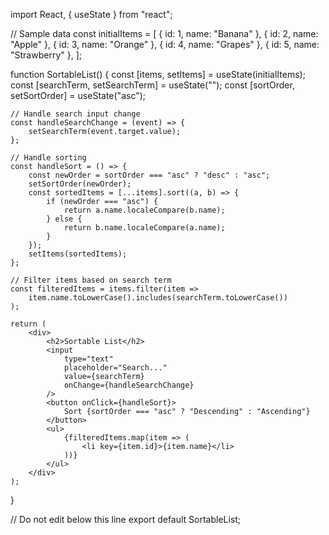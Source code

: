 import React, { useState } from "react";

// Sample data
const initialItems = [
    { id: 1, name: "Banana" },
    { id: 2, name: "Apple" },
    { id: 3, name: "Orange" },
    { id: 4, name: "Grapes" },
    { id: 5, name: "Strawberry" },
];

function SortableList() {
    const [items, setItems] = useState(initialItems);
    const [searchTerm, setSearchTerm] = useState("");
    const [sortOrder, setSortOrder] = useState("asc");

    // Handle search input change
    const handleSearchChange = (event) => {
        setSearchTerm(event.target.value);
    };

    // Handle sorting
    const handleSort = () => {
        const newOrder = sortOrder === "asc" ? "desc" : "asc";
        setSortOrder(newOrder);
        const sortedItems = [...items].sort((a, b) => {
            if (newOrder === "asc") {
                return a.name.localeCompare(b.name);
            } else {
                return b.name.localeCompare(a.name);
            }
        });
        setItems(sortedItems);
    };

    // Filter items based on search term
    const filteredItems = items.filter(item =>
        item.name.toLowerCase().includes(searchTerm.toLowerCase())
    );

    return (
        <div>
            <h2>Sortable List</h2>
            <input
                type="text"
                placeholder="Search..."
                value={searchTerm}
                onChange={handleSearchChange}
            />
            <button onClick={handleSort}>
                Sort {sortOrder === "asc" ? "Descending" : "Ascending"}
            </button>
            <ul>
                {filteredItems.map(item => (
                    <li key={item.id}>{item.name}</li>
                ))}
            </ul>
        </div>
    );
}

// Do not edit below this line
export default SortableList;
